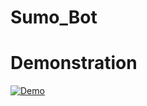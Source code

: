 # Sumo_Bot

# Demonstration
[![Demo](https://youtu.be/EmWshETC0As/0.jpg)](https://youtube.com/playlist?list=PLfsMcIVwDpRSMIsY_dsrct3QpR73TPw5h)
